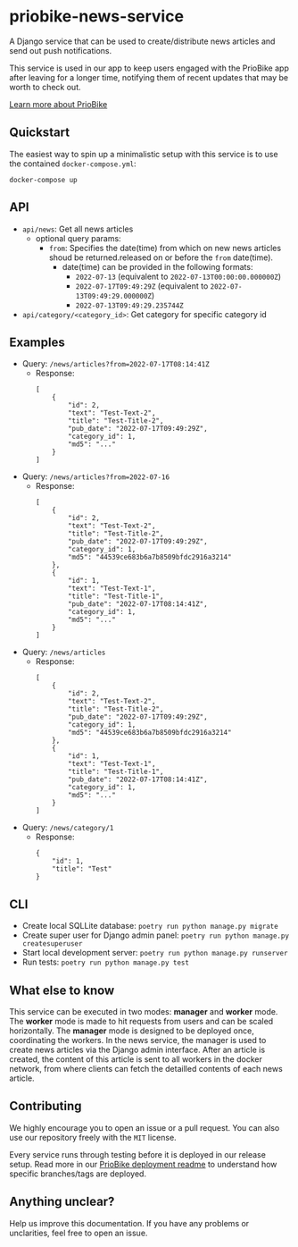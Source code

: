# priobike-news-service

A Django service that can be used to create/distribute news articles and send out push notifications.

This service is used in our app to keep users engaged with the PrioBike app after leaving for a longer time, notifying them of recent updates that may be worth to check out.

[Learn more about PrioBike](https://github.com/priobike)

## Quickstart

The easiest way to spin up a minimalistic setup with this service is to use the contained `docker-compose.yml`:

```
docker-compose up
```

## API

- ```api/news```: Get all news articles
    - optional query params:
        - ```from```: Specifies the date(time) from which on new news articles shoud be returned.released on or before the ```from``` date(time).
            - date(time) can be provided in the following formats:
                - ```2022-07-13``` (equivalent to ```2022-07-13T00:00:00.000000Z```)
                - ```2022-07-17T09:49:29Z``` (equivalent to ```2022-07-13T09:49:29.000000Z```)
                - ```2022-07-13T09:49:29.235744Z```
- ```api/category/<category_id>```: Get category for specific category id

## Examples
- Query: ```/news/articles?from=2022-07-17T08:14:41Z```
    - Response:
        ```
        [
            {
                "id": 2,
                "text": "Test-Text-2",
                "title": "Test-Title-2",
                "pub_date": "2022-07-17T09:49:29Z",
                "category_id": 1,
                "md5": "..."
            }
        ]
        ```
- Query: ```/news/articles?from=2022-07-16```
    - Response:
        ```
        [
            {
                "id": 2,
                "text": "Test-Text-2",
                "title": "Test-Title-2",
                "pub_date": "2022-07-17T09:49:29Z",
                "category_id": 1,
                "md5": "44539ce683b6a7b8509bfdc2916a3214"
            },
            {
                "id": 1,
                "text": "Test-Text-1",
                "title": "Test-Title-1",
                "pub_date": "2022-07-17T08:14:41Z",
                "category_id": 1,
                "md5": "..."
            }
        ]
        ```
- Query: ```/news/articles```
    - Response:
        ```
        [
            {
                "id": 2,
                "text": "Test-Text-2",
                "title": "Test-Title-2",
                "pub_date": "2022-07-17T09:49:29Z",
                "category_id": 1,
                "md5": "44539ce683b6a7b8509bfdc2916a3214"
            },
            {
                "id": 1,
                "text": "Test-Text-1",
                "title": "Test-Title-1",
                "pub_date": "2022-07-17T08:14:41Z",
                "category_id": 1,
                "md5": "..."
            }
        ]
        ```
- Query: ```/news/category/1```
    - Response:
        ```
        {
            "id": 1,
            "title": "Test"
        }
        ```

## CLI

- Create local SQLLite database:  ```poetry run python manage.py migrate```
- Create super user for Django admin panel: ```poetry run python manage.py createsuperuser```
- Start local development server: ```poetry run python manage.py runserver```
- Run tests: ```poetry run python manage.py test```

## What else to know

This service can be executed in two modes: **manager** and **worker** mode. The **worker** mode is made to hit requests from users and can be scaled horizontally. The **manager** mode is designed to be deployed once, coordinating the workers. In the news service, the manager is used to create news articles via the Django admin interface. After an article is created, the content of this article is sent to all workers in the docker network, from where clients can fetch the detailled contents of each news article.

## Contributing

We highly encourage you to open an issue or a pull request. You can also use our repository freely with the `MIT` license. 

Every service runs through testing before it is deployed in our release setup. Read more in our [PrioBike deployment readme](https://github.com/priobike/.github/blob/main/wiki/deployment.md) to understand how specific branches/tags are deployed.

## Anything unclear?

Help us improve this documentation. If you have any problems or unclarities, feel free to open an issue.
